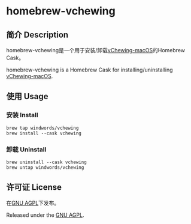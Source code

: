 # homebrew-vchewing

## 简介 Description

homebrew-vchewing是一个用于安装/卸载[vChewing-macOS](https://github.com/vChewing/vChewing-macOS)的Homebrew Cask。

homebrew-vchewing is a Homebrew Cask for installing/uninstalling [vChewing-macOS](https://github.com/vChewing/vChewing-macOS). 

## 使用 Usage

### 安装 Install

```shell
brew tap windwords/vchewing
brew install --cask vchewing
```

### 卸载 Uninstall

```shell
brew uninstall --cask vchewing
brew untap windwords/vchewing
```

## 许可证 License

在[GNU AGPL](https://raw.githubusercontent.com/windwords/homebrew-vchewing/master/LICENSE.txt)下发布。

Released under the [GNU AGPL](https://raw.githubusercontent.com/windwords/homebrew-vchewing/master/LICENSE.txt).
